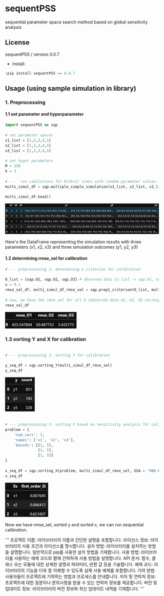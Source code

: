 # sequentPSS
sequential parameter space search method based on global sensitivity analysis


## License
sequentPSS / version 0.0.7
- install:

```python
!pip install sequentPSS == 0.0.7
```

## Usage (using sample simulation in library)

### 1. Preprocessing
#### 1.1 set parameter and hyperparameter

``` python
import sequentPSS as sqp

# set parameter spaces
x1_list = [1,2,3,4,5]
x2_list = [1,2,3,4,5]
x3_list = [1,2,3,4,5]

# set hyper parameters
M = 150
k = 3

# ---  run simulations for M(2k+2) times with random parameter values---
multi_simul_df = sqp.multiple_simple_simulation(x1_list, x2_list, x3_list, M, k) 

multi_simul_df.head()
```

![df result of simulation](/sequentPSS/screenshot/multi_simul_df.head().png)


Here's the DataFrame representing the simulation results with three parameters (x1, x2, x3) and three simulation outcomes (y1, y2, y3)


#### 1.2 determining rmse_sel for calibration

``` python
# --- preprocessing 1: determining a criterion for calibration

O_list = [sqp.O1, sqp.O2, sqp.O3] # observed data to list -> sqp.O1, sqp.O2, sqp.O3 를 넣어야 함.
u = 0.1
rmse_sel_df, multi_simul_df_rmse_sel = sqp.prep1_criterion(O_list, multi_simul_df, u, k)

# now, we have the rmse_sel for all O (observed data O1, O2, O3 corresponding to y1, y2, y3).
rmse_sel_df
```

![rmse_sel_df](/sequentPSS/screenshot/rmse_sel_df.png)


### 1.3 sorting Y and X for calibration

```python

# --- preprocessing 2: sorting Y for calibration

y_seq_df = sqp.sorting_Y(multi_simul_df_rmse_sel)
y_seq_df

```

![y_seq_df](/sequentPSS/screenshot/y_seq_df.png)

```python

# --- preprocessing 3: sorting X based on sensitivity analysis for calibration
problem = {
    'num_vars': 3,
    'names': ['x1', 'x2', 'x3'],
    'bounds': [[1, 5],
               [1, 5],
               [1, 5]]
}

x_seq_df = sqp.sorting_X(problem, multi_simul_df_rmse_sel, GSA = 'RBD-FAST') # run GSA
x_seq_df

```
![x_seq_df](/sequentPSS/screenshot/x_seq_df.png)

Now we have rmse_sel, sorted y and sorted x, we can run sequential calibration.


'''
프로젝트 이름: 라이브러리의 이름과 간단한 설명을 포함합니다.
라이선스 정보: 라이브러리의 사용 조건과 라이선스를 명시합니다.
설치 방법: 라이브러리를 설치하는 방법을 설명합니다. 일반적으로 pip를 사용한 설치 방법을 기재합니다.
사용 방법: 라이브러리를 사용하는 예제 코드와 함께 간략하게 사용 방법을 설명합니다.
API 문서: 함수, 클래스 또는 모듈에 대한 상세한 설명과 파라미터, 반환 값 등을 기술합니다.
예제 코드: 라이브러리의 기능을 더욱 잘 이해할 수 있도록 실제 사용 예제를 포함합니다.
기여 방법: 사용자들이 프로젝트에 기여하는 방법과 프로세스를 안내합니다.
저자 및 연락처 정보: 프로젝트에 대한 질문이나 문의사항을 받을 수 있는 연락처 정보를 제공합니다.
버전 및 업데이트 정보: 라이브러리의 버전 정보와 최신 업데이트 내역을 기재합니다.
'''
